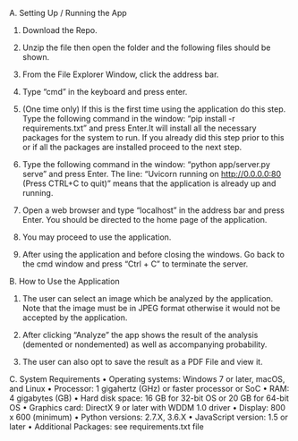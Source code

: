 A.	Setting Up / Running the App
1.	Download the Repo.

2.	Unzip the file then open the folder and the following files should be shown.

3.	From the File Explorer Window, click the address bar.
 
4.	Type “cmd” in the keyboard and press enter.
 
5.	(One time only) If this is the first time using the application do this step. Type the following command in the window: “pip install -r requirements.txt” and press Enter.It will install all the necessary packages for the system to run. If you already did this step prior to this or if all the packages are installed proceed to the next step. 

6.	Type the following command in the window: “python app/server.py serve” and press Enter. The line: “Uvicorn running on http://0.0.0.0:80 (Press CTRL+C to quit)” means that the application is already up and running.

7.	Open a web browser and type “localhost” in the address bar and press Enter. You should be directed to the home page of the application.

8.	You may proceed to use the application.

9.	After using the application and before closing the windows. Go back to the cmd window and press “Ctrl + C” to terminate the server.
 

B.	How to Use the Application
1.	The user can select an image which be analyzed by the application. Note that the image must be in JPEG format otherwise it would not be accepted by the application.
 
2.	After clicking “Analyze” the app shows the result of the analysis (demented or nondemented) as well as accompanying probability.
 
3.	The user can also opt to save the result as a PDF File and view it.
 
C.	System Requirements
•	Operating systems: Windows 7 or later, macOS, and Linux
•	Processor: 1 gigahertz (GHz) or faster processor or SoC
•	RAM: 4 gigabytes (GB) 
•	Hard disk space: 16 GB for 32-bit OS or 20 GB for 64-bit OS
•	Graphics card: DirectX 9 or later with WDDM 1.0 driver
•	Display: 800 x 600 (minimum)
•	Python versions: 2.7.X, 3.6.X
•	JavaScript version: 1.5 or later
•	Additional Packages: see requirements.txt file
